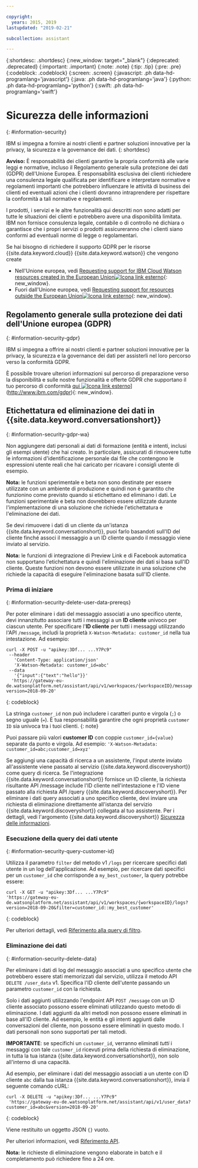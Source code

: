 ```yaml
---

copyright:
  years: 2015, 2019
lastupdated: "2019-02-21"

subcollection: assistant

---
```


{:shortdesc: .shortdesc}
{:new_window: target="_blank"}
{:deprecated: .deprecated}
{:important: .important}
{:note: .note}
{:tip: .tip}
{:pre: .pre}
{:codeblock: .codeblock}
{:screen: .screen}
{:javascript: .ph data-hd-programlang='javascript'}
{:java: .ph data-hd-programlang='java'}
{:python: .ph data-hd-programlang='python'}
{:swift: .ph data-hd-programlang='swift'}

# Sicurezza delle informazioni
{: #information-security}

IBM si impegna a fornire ai nostri clienti e partner soluzioni innovative per la privacy, la sicurezza e la governance dei dati.
{: shortdesc}

**Avviso:**
È responsabilità dei clienti garantire la propria conformità alle varie leggi e normative, incluso il Regolamento generale sulla protezione dei dati (GDPR) dell'Unione Europea. È responsabilità esclusiva dei clienti richiedere una consulenza legale qualificata per identificare e interpretare normative e regolamenti importanti che potrebbero influenzare le attività di business dei clienti ed eventuali azioni che i clienti dovranno intraprendere per rispettare la conformità a tali normative e regolamenti. 

I prodotti, i servizi e le altre funzionalità qui descritti non sono adatti per tutte le situazioni dei clienti e potrebbero avere una disponibilità limitata. IBM non fornisce consulenza legale, contabile o di controllo né dichiara o garantisce che i propri servizi o prodotti assicureranno che i clienti siano conformi ad eventuali norme di legge o regolamentari. 

Se hai bisogno di richiedere il supporto GDPR per le risorse {{site.data.keyword.cloud}} {{site.data.keyword.watson}} che vengono create

- Nell'Unione europea, vedi [Requesting support for IBM Cloud Watson resources created in the European Union![Icona link esterno](../../icons/launch-glyph.svg "Icona link esterno")](https://cloud.ibm.com/docs/services/watson/getting-started-gdpr-sar#request-EU){: new_window}.
- Fuori dall'Unione europea, vedi [Requesting support for resources outside the European Union![Icona link esterno](../../icons/launch-glyph.svg "Icona link esterno")](https://cloud.ibm.com/docs/services/watson/getting-started-gdpr-sar#request-non-EU){: new_window}.

## Regolamento generale sulla protezione dei dati dell'Unione europea (GDPR)
{: #information-security-gdpr}

IBM si impegna a offrire ai nostri clienti e partner soluzioni innovative per la privacy, la sicurezza e la governance dei dati per assisterli nel loro percorso verso la conformità GDPR. 

È possibile trovare ulteriori informazioni sul percorso di preparazione verso la disponibilità e sulle nostre funzionalità e offerte GDPR che supportano il tuo percorso di conformità [qui ![Icona link esterno](../../icons/launch-glyph.svg "Icona link esterno")](../../icons/launch-glyph.svg "Icona link esterno")](http://www.ibm.com/gdpr){: new_window}.

## Etichettatura ed eliminazione dei dati in {{site.data.keyword.conversationshort}}
{: #information-security-gdpr-wa}

Non aggiungere dati personali ai dati di formazione (entità e intenti, inclusi gli esempi utente) che hai creato. In particolare, assicurati di rimuovere tutte le informazioni d'identificazione personale dai file che contengono le espressioni utente reali che hai caricato per ricavare i consigli utente di esempio. 

**Nota:** le funzioni sperimentale e beta non sono destinate per essere utilizzate con un ambiente di produzione e quindi non è garantito che funzionino come previsto quando si etichettano ed eliminano i dati. Le funzioni sperimentale e beta non dovrebbero essere utilizzate durante l'implementazione di una soluzione che richiede l'etichettatura e l'eliminazione dei dati. 

Se devi rimuovere i dati di un cliente da un'istanza {{site.data.keyword.conversationshort}}, puoi farlo basandoti sull'ID del cliente finché associ il messaggio a un ID cliente quando il messaggio viene inviato al servizio. 

**Nota:** le funzioni di integrazione di Preview Link e di Facebook automatica non supportano l'etichettatura e quindi l'eliminazione dei dati si basa sull'ID cliente. Queste funzioni non devono essere utilizzate in una soluzione che richiede la capacità di eseguire l'eliminazione basata sull'ID cliente. 

### Prima di iniziare
{: #information-security-delete-user-data-prereqs}

Per poter eliminare i dati del messaggio associati a uno specifico utente, devi innanzitutto associare tutti i messaggi a un **ID cliente** univoco per ciascun utente. Per specificare l'**ID cliente** per tutti i messaggi utilizzando l'API `/message`, includi la proprietà `X-Watson-Metadata: customer_id` nella tua intestazione. Ad esempio:

```
curl -X POST -u "apikey:3Df... ...Y7Pc9"
 --header
   'Content-Type: application/json'
   'X-Watson-Metadata: customer_id=abc'
 --data
   '{"input":{"text":"hello"}}'
  'https://gateway-eu-de.watsonplatform.net/assistant/api/v1/workspaces/{workspaceID}/message?version=2018-09-20'
```
{: codeblock}

La stringa `customer_id` non può includere i caratteri punto e virgola (`;`) o segno uguale (`=`). È tua responsabilità garantire che ogni proprietà `customer ID` sia univoca tra i tuoi clienti.
{: note}

Puoi passare più valori **customer ID** con coppie `customer_id={value}` separate da punto e virgola. Ad esempio: `'X-Watson-Metadata: customer_id=abc;customer_id=xyz'`

Se aggiungi una capacità di ricerca a un assistente, l'input utente inviato all'assistente viene passato al servizio {{site.data.keyword.discoveryshort}} come query di ricerca. Se l'integrazione {{site.data.keyword.conversationshort}} fornisce un ID cliente, la richiesta risultante API /message include l'ID cliente nell'intestazione e l'ID viene passato alla richiesta API /query {{site.data.keyword.discoveryshort}}. Per eliminare i dati query associati a uno specifico cliente, devi inviare una richiesta di eliminazione direttamente all'istanza del servizio {{site.data.keyword.discoveryshort}} collegata al tuo assistente. Per i dettagli, vedi l'argomento {{site.data.keyword.discoveryshort}} [Sicurezza delle informazioni](https://cloud.ibm.com/docs/services/discovery/information-security#gdpr-discovery).

### Esecuzione della query dei dati utente
{: #information-security-query-customer-id}

Utilizza il parametro `filter` del metodo v1 `/logs` per ricercare specifici dati utente in un log dell'applicazione. Ad esempio, per ricercare dati specifici per un `customer_id` che corrisponde a `my_best_customer`, la query potrebbe essere:

``` curl
curl -X GET -u "apikey:3Df... ...Y7Pc9"
'https://gateway-eu-de.watsonplatform.net/assistant/api/v1/workspaces/{workspaceID}/logs?version=2018-09-20&filter=customer_id::my_best_customer'
```
{: codeblock}

Per ulteriori dettagli, vedi [Riferimento alla query di filtro](/docs/services/assistant?topic=assistant-filter-reference). 

### Eliminazione dei dati
{: #information-security-delete-data}

Per eliminare i dati di log del messaggio associati a uno specifico utente che potrebbero essere stati memorizzati dal servizio, utilizza il metodo API `DELETE /user_data` v1. Specifica l'ID cliente dell'utente passando un parametro `customer_id` con la richiesta. 

Solo i dati aggiunti utilizzando l'endpoint API `POST /message` con un ID cliente associato possono essere eliminati utilizzando questo metodo di eliminazione. I dati aggiunti da altri metodi non possono essere eliminati in base all'ID cliente. Ad esempio, le entità e gli intenti aggiunti dalle conversazioni del cliente, non possono essere eliminati in questo modo. I dati personali non sono supportati per tali metodi. 

**IMPORTANTE**: se specifichi un `customer_id`, verranno eliminati *tutti* i messaggi con tale `customer_id` ricevuti prima della richiesta di eliminazione, in tutta la tua istanza {{site.data.keyword.conversationshort}}, non solo all'interno di una capacità. 

Ad esempio, per eliminare i dati del messaggio associati a un utente con ID cliente `abc` dalla tua istanza {{site.data.keyword.conversationshort}}, invia il seguente comando cURL:

```
curl -X DELETE -u "apikey:3Df... ...Y7Pc9"
 'https://gateway-eu-de.watsonplatform.net/assistant/api/v1/user_data?customer_id=abc&version=2018-09-20'
```
{: codeblock}

Viene restituito un oggetto JSON `{}` vuoto.

Per ulteriori informazioni, vedi [Riferimento API](https://cloud.ibm.com/apidocs/assistant?curl=#delete-labeled-data).

**Nota:** le richieste di eliminazione vengono elaborate in batch e il completamento può richiedere fino a 24 ore. 

